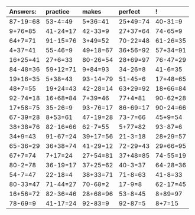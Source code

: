 | Answers: | practice | makes | perfect | ! |
| :--- | :--- | :--- | :--- | :--- |
| 87-19=68 | 53-4=49 | 5+36=41 | 25+49=74 | 40-31=9 | 
| 9+76=85 | 41-24=17 | 42-33=9 | 27+37=64 | 74-65=9 | 
| 64+7=71 | 91-15=76 | 3+49=52 | 70-22=48 | 61-26=35 | 
| 4+37=41 | 55-46=9 | 49+18=67 | 36+56=92 | 57+34=91 | 
| 16+25=41 | 27+6=33 | 80-26=54 | 28+69=97 | 76-47=29 | 
| 84-48=36 | 59+12=71 | 9+84=93 | 34-26=8 | 41-6=35 | 
| 19+16=35 | 5+38=43 | 93-14=79 | 51-45=6 | 17+48=65 | 
| 48+7=55 | 19+24=43 | 42-28=14 | 63+29=92 | 18+66=84 | 
| 92-74=18 | 16+68=84 | 7+39=46 | 77+4=81 | 90-62=28 | 
| 17+58=75 | 35-26=9 | 93-76=17 | 86-69=17 | 90-24=66 | 
| 67-39=28 | 8+53=61 | 47-19=28 | 73-7=66 | 45+9=54 | 
| 38+38=76 | 82-16=66 | 62-7=55 | 5+77=82 | 93-87=6 | 
| 34+9=43 | 91-67=24 | 39+17=56 | 21-3=18 | 28+29=57 | 
| 65-36=29 | 36+38=74 | 41-29=12 | 72-29=43 | 29+66=95 | 
| 67+7=74 | 7+17=24 | 27+54=81 | 37+48=85 | 74-55=19 | 
| 80-2=78 | 36-19=17 | 37+25=62 | 40-3=37 | 64-28=36 | 
| 54-7=47 | 22-18=4 | 38+33=71 | 71-8=63 | 41-8=33 | 
| 80-33=47 | 71-44=27 | 70-68=2 | 17-9=8 | 62-17=45 | 
| 16+56=72 | 82-36=46 | 28+68=96 | 53-8=45 | 8+89=97 | 
| 78-69=9 | 41-17=24 | 92-83=9 | 92-87=5 | 8+7=15 | 
